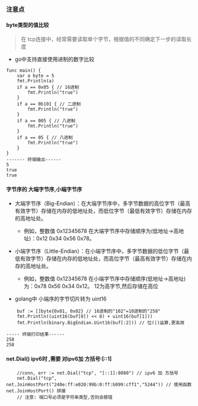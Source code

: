 ### 注意点

#### byte类型的值比较
> 在 tcp连接中，经常需要读取单个字节，根据值的不同确定下一步的读取长度

- go中支持直接使用进制的数字比较
```
func main() {
	var a byte = 5
	fmt.Println(a)
	if a == 0x05 { // 16进制
		fmt.Println("true")
	}
	if a == 0b101 { // 二进制
		fmt.Println("true")
	}
	if a == 005 { // 八进制
		fmt.Println("true")
	}
	if a == 05 { // 八进制
		fmt.Println("true")
	}
}
------- 终端输出------
5
true
true
```
#### 字节序的 大端字节序,小端字节序
- 大端字节序（Big-Endian）：在大端字节序中，多字节数据的高位字节（最高有效字节）存储在内存的低地址处，而低位字节（最低有效字节）存储在内存的高地址处。
  - 例如，整数值 0x12345678 在大端字节序中存储顺序为(低地址->高地址)：0x12 0x34 0x56 0x78。
- 小端字节序（Little-Endian）：在小端字节序中，多字节数据的低位字节（最低有效字节）存储在内存的低地址处，而高位字节（最高有效字节）存储在内存的高地址处。
  - 例如，整数值 0x12345678 在小端字节序中存储顺序(低地址->高地址) 为：0x78 0x56 0x34 0x12。 12为高字节,然后存储在高位

- golang中 小端序的字节切片转为 uint16
```
	buf := []byte{0x01, 0x02} // 16进制的"102"=10进制的"258"
	fmt.Println((uint16(buf[0]) << 8) + uint16(buf[1]))
	fmt.Println(binary.BigEndian.Uint16(buf[:2])) // 位(|)运算,更高效

----- 终端打印结果------
258
258
```

#### net.Dial()  ipv6时 ,需要 对ipv6加 方括号:[::1]
```golang
	//conn, err := net.Dial("tcp", "[::1]:8080") // ipv6 加 方括号
	net.Dial("tcp", net.JoinHostPort("240e:ff:e020:99b:0:ff:b099:cff1","5244")) // 使用函数 net.JoinHostPort() 拼接
	// 注意: 端口号必须是字符串类型,否则会报错
```